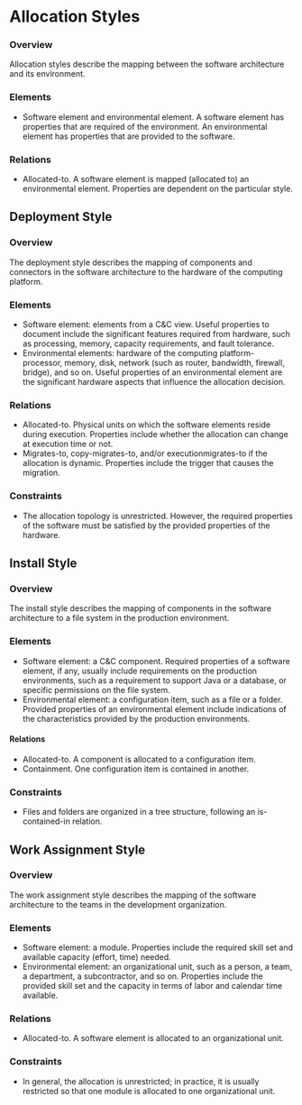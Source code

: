 # Allocation Styles

### Overview

Allocation styles describe the mapping between the software architecture and its environment.

### Elements

- Software element and environmental element. A software element has properties that are required of the environment. An environmental element has properties that are provided to the software.

### Relations 

- Allocated-to. A software element is mapped (allocated to) an environmental element. Properties are dependent on the particular style.

## Deployment Style

### Overview 

The deployment style describes the mapping of components and connectors in the software architecture to the hardware of the computing platform.

### Elements

- Software element: elements from a C&C view. Useful properties to document include the significant features required from hardware, such as processing, memory, capacity requirements, and fault tolerance.
- Environmental elements: hardware of the computing platform-processor, memory, disk, network (such as router, bandwidth, firewall, bridge), and so on. Useful properties of an environmental element are the significant hardware aspects that influence the allocation decision.

### Relations

- Allocated-to. Physical units on which the software elements reside during execution. Properties include whether the allocation can change at execution time or not.
- Migrates-to, copy-migrates-to, and/or executionmigrates-to if the allocation is dynamic. Properties include the trigger that causes the migration.

### Constraints

- The allocation topology is unrestricted. However, the required properties of the software must be satisfied by the provided properties of the hardware.

## Install Style

### Overview 

The install style describes the mapping of components in the software architecture to a file system in the production environment.

### Elements 

- Software element: a C&C component. Required properties of a software element, if any, usually include requirements on the production environments, such as a requirement to support Java or a database, or specific permissions on the file system.
- Environmental element: a configuration item, such as a file or a folder. Provided properties of an environmental element include indications of the characteristics provided by the production environments.

#### Relations

- Allocated-to. A component is allocated to a configuration item.
- Containment. One configuration item is contained in another.

### Constraints
- Files and folders are organized in a tree structure, following an is-contained-in relation.

## Work Assignment Style

### Overview

The work assignment style describes the mapping of the software architecture to the teams in the development organization.

### Elements

- Software element: a module. Properties include the required skill set and available capacity (effort, time) needed.
- Environmental element: an organizational unit, such as a person, a team, a department, a subcontractor, and so on. Properties include the provided skill set and the capacity in terms of labor and calendar time available.

### Relations

- Allocated-to. A software element is allocated to an organizational unit.

### Constraints 

- In general, the allocation is unrestricted; in practice, it is usually restricted so that one module is allocated to one organizational unit.